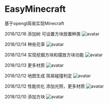 # EasyMinecraft
基于opengl简易实现Minecraft

2018/12/16
添加树 可设置方块放置种类
![avatar](http://vpn.vnkmx.xyz/images/Snipaste_2018-12-16_17-34-03.jpg)

2018/12/14
种些花草
![avatar](http://vpn.vnkmx.xyz/images/Snipaste_2018-12-14_00-36-34.jpg)

2018/12/14
实现挖掘方块和摆放方块功能
![avatar](http://vpn.vnkmx.xyz/images/Snipaste_2018-12-14_00-37-28.jpg)

2018/12/13
更多材质
![avatar](http://vpn.vnkmx.xyz/images/Snipaste_2018-12-13_18-17-02.jpg)

2018/12/12
地图生成 简易碰撞判定
![avatar](http://vpn.vnkmx.xyz/images/Snipaste_2018-12-12_22-54-17.jpg)

2018/12/12
性能优化
添加光照，更多材质
![avatar](http://vpn.vnkmx.xyz/images/Snipaste_2018-12-12_17-44-29.jpg)   

2018/12/10
添加方块
![avatar](http://vpn.vnkmx.xyz/images/2017.12.10.png)

  